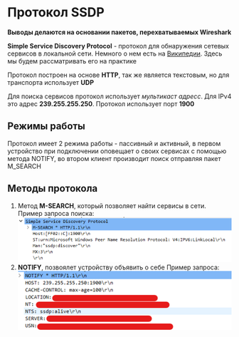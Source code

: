 # Протокол SSDP
__Выводы делаются на основании пакетов, перехватываемых Wireshark__

__Simple Service Discovery Protocol__ - протокол для обнаружения сетевых сервисов в локальной сети.
Немного о нем есть на [Википедии](https://en.wikipedia.org/wiki/Simple_Service_Discovery_Protocol). Здесь мы будем рассматривать его на практике

Протокол построен на основе __HTTP__, так же является текстовым, но для транспорта использует __UDP__

Для поиска сервисов протокол использует _мультикаст адресс_. Для IPv4 это адрес __239.255.255.250__.
Протокол использует порт __1900__

## Режимы работы
Протокол имеет 2 режима работы - пассивный и активный, в первом устройство при подключении оповещает о своих сервисах с помощью метода NOTIFY, во втором клиент производит поиск отправляя пакет M_SEARCH

## Методы протокола
1. Метод __M-SEARCH__, который позволяет найти сервисы в сети.
Пример запроса поиска:
![Запрос о сетевых сервисах](images/ssdp__m_search.png)
2. __NOTIFY__, позвоялет устройству объявить о себе
Пример запроса:
![Объявление о сервисе](images/ssdp__notify.png)
